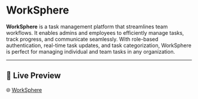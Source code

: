 # WorkSphere

**WorkSphere** is a task management platform that streamlines team workflows. It enables admins and employees to efficiently manage tasks, track progress, and communicate seamlessly. With role-based authentication, real-time task updates, and task categorization, WorkSphere is perfect for managing individual and team tasks in any organization.

---
## 🔗 Live Preview

🌐  [WorkSphere](https://work-sphere-nu.vercel.app/)
